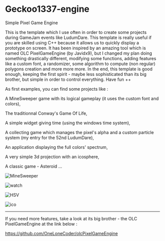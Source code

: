# Geckoo1337-engine
Simple Pixel Game Engine

This is the template which I use often in order to create some projects during GameJam events like LudumDare. This template is really useful if you are skilled using C++ because it allows us to quickly display a prototype on screen. It has been inspired by an amazing tool which is named OLC PixelGameEngine (by Javidx9), but I changed my plan doing something drastically different, modifying some functions, adding features like a custom font, a randomizer, some algorithm to compute (non regular) polygons creation and more more more. In the end, this template is good enough, keeping the first spirit - maybe less sophisticated than its big brother, but simple in order to control everything. Have fun ++

As first examples, you can find some projects like :

A MineSweeper game with its logical gameplay (it uses the custom font and colors),

The traditionnal Conway's Game Of Life,

A simple widget giving time (using the windows time system),

A collecting game which manages the pixel's alpha and a custom particle system (my entry for the 52nd LudumDare),

An application displaying the full colors' spectrum,

A very simple 3d projection with an icosphere,

A classic game - Asteroid ...

![MineSweeper](https://user-images.githubusercontent.com/17862708/212752453-e8a1c6ff-ab4f-40ba-98fd-8fa26fa24ea4.png)

![watch](https://user-images.githubusercontent.com/17862708/212752460-f7d0b1eb-8af3-47ef-a346-8746b37417f5.png)

![HSV](https://user-images.githubusercontent.com/17862708/213251362-bd49567b-bf7d-4fd3-94e7-cfbbbfd8921d.png)

![ico](https://user-images.githubusercontent.com/17862708/216387506-985b873b-7e84-4718-bc1f-182cf8d38e24.png)

--------------------------------------------------------------------------------

If you need more features, take a look at its big brother - the OLC PixelGameEngine at the link below :

https://github.com/OneLoneCoder/olcPixelGameEngine
